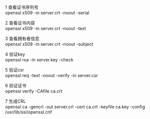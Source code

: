 1 查看证书序列号  
openssl x509 -in server.crt -noout -serial  

2 查看证书内容  
openssl x509 -in server.crt -noout -text  

3 查看拥有者信息  
openssl x509 -in server.crt -noout -subject  

4 验证key  
openssl rsa -in server.key -check  

5 验证csr  
openssl req -text -noout -verify -in server.csr  

6 验证证书  
openssl verify -CAfile ca.crt  

7 生成CRL  
openssl ca -gencrl -out server.crl -cert ca.crt -keyfile ca.key -config /usr/lib/ssl/openssl.cnf  


